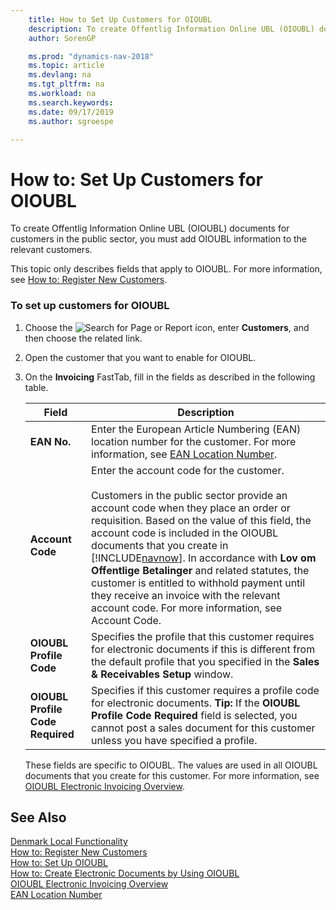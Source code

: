 ```yaml
---
    title: How to Set Up Customers for OIOUBL
    description: To create Offentlig Information Online UBL (OIOUBL) documents for customers in the public sector, you must add OIOUBL information to the relevant customers.
    author: SorenGP

    ms.prod: "dynamics-nav-2018"
    ms.topic: article
    ms.devlang: na
    ms.tgt_pltfrm: na
    ms.workload: na
    ms.search.keywords:
    ms.date: 09/17/2019
    ms.author: sgroespe

---
```

# How to: Set Up Customers for OIOUBL
To create Offentlig Information Online UBL (OIOUBL) documents for customers in the public sector, you must add OIOUBL information to the relevant customers.  

 This topic only describes fields that apply to OIOUBL. For more information, see [How to: Register New Customers](../../sales-how-register-new-customers.md).  

### To set up customers for OIOUBL  

1. Choose the ![Search for Page or Report](../../media/ui-search/search_small.png "Search for Page or Report icon") icon, enter **Customers**, and then choose the related link.  
2. Open the customer that you want to enable for OIOUBL.  
3. On the **Invoicing** FastTab, fill in the fields as described in the following table.  

   |Field|Description|  
   |---------------------------------|---------------------------------------|  
   |**EAN No.**|Enter the European Article Numbering (EAN) location number for the customer. For more information, see [EAN Location Number](ean-location-number.md).|  
   |**Account Code**|Enter the account code for the customer.<br /><br /> Customers in the public sector provide an account code when they place an order or requisition. Based on the value of this field, the account code is included in the OIOUBL documents that you create in [!INCLUDE[navnow](../../includes/navnow_md.md)]. In accordance with **Lov om Offentlige Betalinger** and related statutes, the customer is entitled to withhold payment until they receive an invoice with the relevant account code. For more information, see Account Code.|  
   |**OIOUBL Profile Code**|Specifies the profile that this customer requires for electronic documents if this is different from the default profile that you specified in the **Sales & Receivables Setup** window.|  
   |**OIOUBL Profile Code Required**|Specifies if this customer requires a profile code for electronic documents. **Tip:**  If the **OIOUBL Profile Code Required** field is selected, you cannot post a sales document for this customer unless you have specified a profile.|  

   These fields are specific to OIOUBL. The values are used in all OIOUBL documents that you create for this customer. For more information, see [OIOUBL Electronic Invoicing Overview](oioubl-electronic-invoicing-overview.md).  

## See Also  
[Denmark Local Functionality](denmark-local-functionality.md)  
 [How to: Register New Customers](../../sales-how-register-new-customers.md)   
 [How to: Set Up OIOUBL](how-to-set-up-oioubl.md)   
 [How to: Create Electronic Documents by Using OIOUBL](how-to-create-electronic-documents-by-using-oioubl.md)   
 [OIOUBL Electronic Invoicing Overview](oioubl-electronic-invoicing-overview.md)   
 [EAN Location Number](ean-location-number.md)
